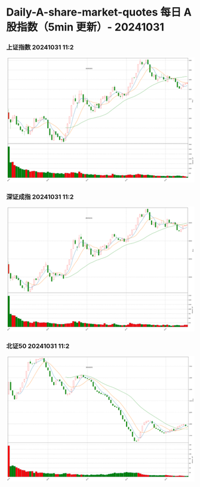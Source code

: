 
# Daily-A-share-market-quotes 每日 A 股指数（5min 更新）- 20241031

### 上证指数 20241031 11:2
![](./fig/2024/10/20241031-sh000001.png)

### 深证成指 20241031 11:2
![](./fig/2024/10/20241031-sz399001.png)

### 北证50 20241031 11:2
![](./fig/2024/10/20241031-bj899050.png)
